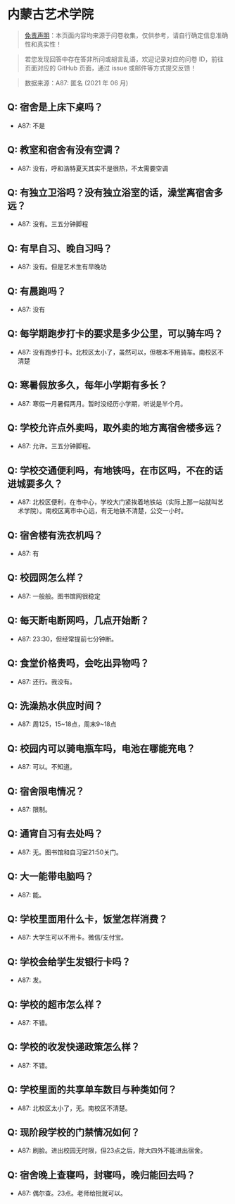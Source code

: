 # 内蒙古艺术学院

> [免责声明](https://colleges.chat/#_3)：本页面内容均来源于问卷收集，仅供参考，请自行确定信息准确性和真实性！

> 若您发现回答中存在答非所问或胡言乱语，欢迎记录对应的问卷 ID，前往页面对应的 GitHub 页面，通过 issue 或邮件等方式提交反馈！

> 数据来源：A87: 匿名 (2021 年 06 月)

## Q: 宿舍是上床下桌吗？

- A87: 不是

## Q: 教室和宿舍有没有空调？

- A87: 没有，呼和浩特夏天其实不是很热，不太需要空调

## Q: 有独立卫浴吗？没有独立浴室的话，澡堂离宿舍多远？

- A87: 没有。三五分钟脚程

## Q: 有早自习、晚自习吗？

- A87: 没有。但是艺术生有早晚功

## Q: 有晨跑吗？

- A87: 没有

## Q: 每学期跑步打卡的要求是多少公里，可以骑车吗？

- A87: 没有跑步打卡。北校区太小了，虽然可以，但根本不用骑车。南校区不清楚

## Q: 寒暑假放多久，每年小学期有多长？

- A87: 寒假一月暑假两月。暂时没经历小学期，听说是半个月。

## Q: 学校允许点外卖吗，取外卖的地方离宿舍楼多远？

- A87: 允许。三五分钟脚程。

## Q: 学校交通便利吗，有地铁吗，在市区吗，不在的话进城要多久？

- A87: 北校区便利，在市中心，学校大门紧挨着地铁站（实际上那一站就叫艺术学院）。南校区离市中心远，有无地铁不清楚，公交一小时。

## Q: 宿舍楼有洗衣机吗？

- A87: 有

## Q: 校园网怎么样？

- A87: 一般般。图书馆网很稳定

## Q: 每天断电断网吗，几点开始断？

- A87: 23:30，但经常提前七分钟断。

## Q: 食堂价格贵吗，会吃出异物吗？

- A87: 还行。我没有。

## Q: 洗澡热水供应时间？

- A87: 周125，15\~18点，周末9\~18点

## Q: 校园内可以骑电瓶车吗，电池在哪能充电？

- A87: 可以。不知道。

## Q: 宿舍限电情况？

- A87: 限制。

## Q: 通宵自习有去处吗？

- A87: 无。图书馆和自习室21:50关门。

## Q: 大一能带电脑吗？

- A87: 能。

## Q: 学校里面用什么卡，饭堂怎样消费？

- A87: 大学生可以不用卡。微信/支付宝。

## Q: 学校会给学生发银行卡吗？

- A87: 发。

## Q: 学校的超市怎么样？

- A87: 不错。

## Q: 学校的收发快递政策怎么样？

- A87: 不错。

## Q: 学校里面的共享单车数目与种类如何？

- A87: 北校区太小了，无。南校区不清楚。

## Q: 现阶段学校的门禁情况如何？

- A87: 刷脸。进出校园无时限，但23点之后，除大四外不能进出宿舍。

## Q: 宿舍晚上查寝吗，封寝吗，晚归能回去吗？

- A87: 偶尔查。23点。老师给批就可以。

